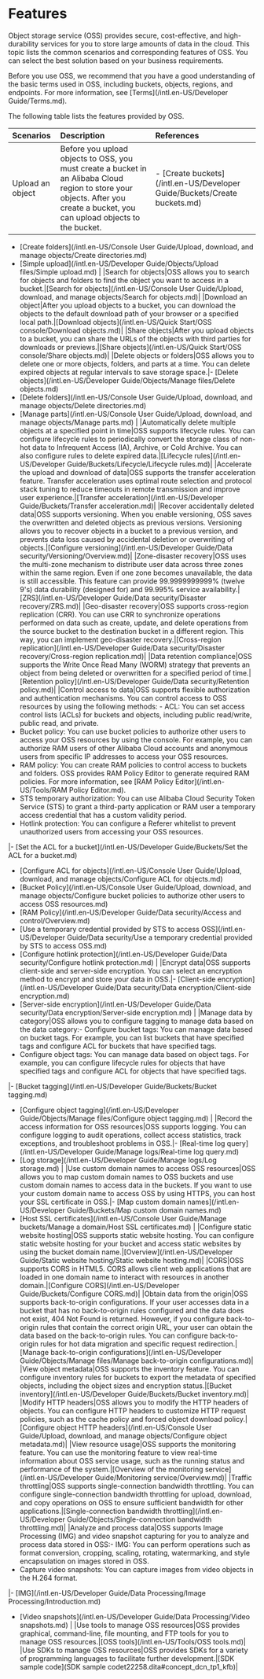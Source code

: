 # Features

Object storage service \(OSS\) provides secure, cost-effective, and high-durability services for you to store large amounts of data in the cloud. This topic lists the common scenarios and corresponding features of OSS. You can select the best solution based on your business requirements.

Before you use OSS, we recommend that you have a good understanding of the basic terms used in OSS, including buckets, objects, regions, and endpoints. For more information, see [Terms](/intl.en-US/Developer Guide/Terms.md).

The following table lists the features provided by OSS.

|Scenarios|Description|References|
|:--------|:----------|:---------|
|Upload an object|Before you upload objects to OSS, you must create a bucket in an Alibaba Cloud region to store your objects. After you create a bucket, you can upload objects to the bucket.|-   [Create buckets](/intl.en-US/Developer Guide/Buckets/Create buckets.md)
-   [Create folders](/intl.en-US/Console User Guide/Upload, download, and manage objects/Create directories.md)
-   [Simple upload](/intl.en-US/Developer Guide/Objects/Upload files/Simple upload.md) |
|Search for objects|OSS allows you to search for objects and folders to find the object you want to access in a bucket.|[Search for objects](/intl.en-US/Console User Guide/Upload, download, and manage objects/Search for objects.md)|
|Download an object|After you upload objects to a bucket, you can download the objects to the default download path of your browser or a specified local path.|[Download objects](/intl.en-US/Quick Start/OSS console/Download objects.md)|
|Share objects|After you upload objects to a bucket, you can share the URLs of the objects with third parties for downloads or previews.|[Share objects](/intl.en-US/Quick Start/OSS console/Share objects.md)|
|Delete objects or folders|OSS allows you to delete one or more objects, folders, and parts at a time. You can delete expired objects at regular intervals to save storage space.|-   [Delete objects](/intl.en-US/Developer Guide/Objects/Manage files/Delete objects.md)
-   [Delete folders](/intl.en-US/Console User Guide/Upload, download, and manage objects/Delete directories.md)
-   [Manage parts](/intl.en-US/Console User Guide/Upload, download, and manage objects/Manage parts.md) |
|Automatically delete multiple objects at a specified point in time|OSS supports lifecycle rules. You can configure lifecycle rules to periodically convert the storage class of non-hot data to Infrequent Access \(IA\), Archive, or Cold Archive. You can also configure rules to delete expired data.|[Lifecycle rules](/intl.en-US/Developer Guide/Buckets/Lifecycle/Lifecycle rules.md)|
|Accelerate the upload and download of data|OSS supports the transfer acceleration feature. Transfer acceleration uses optimal route selection and protocol stack tuning to reduce timeouts in remote transmission and improve user experience.|[Transfer acceleration](/intl.en-US/Developer Guide/Buckets/Transfer acceleration.md)|
|Recover accidentally deleted data|OSS supports versioning. When you enable versioning, OSS saves the overwritten and deleted objects as previous versions. Versioning allows you to recover objects in a bucket to a previous version, and prevents data loss caused by accidental deletion or overwriting of objects.|[Configure versioning](/intl.en-US/Developer Guide/Data security/Versioning/Overview.md)|
|Zone-disaster recovery|OSS uses the multi-zone mechanism to distribute user data across three zones within the same region. Even if one zone becomes unavailable, the data is still accessible. This feature can provide 99.9999999999% \(twelve 9's\) data durability \(designed for\) and 99.995% service availability.|[ZRS](/intl.en-US/Developer Guide/Data security/Disaster recovery/ZRS.md)|
|Geo-disaster recovery|OSS supports cross-region replication \(CRR\). You can use CRR to synchronize operations performed on data such as create, update, and delete operations from the source bucket to the destination bucket in a different region. This way, you can implement geo-disaster recovery.|[Cross-region replication](/intl.en-US/Developer Guide/Data security/Disaster recovery/Cross-region replication.md)|
|Data retention compliance|OSS supports the Write Once Read Many \(WORM\) strategy that prevents an object from being deleted or overwritten for a specified period of time.|[Retention policy](/intl.en-US/Developer Guide/Data security/Retention policy.md)|
|Control access to data|OSS supports flexible authorization and authentication mechanisms. You can control access to OSS resources by using the following methods: -   ACL: You can set access control lists \(ACLs\) for buckets and objects, including public read/write, public read, and private.
-   Bucket policy: You can use bucket policies to authorize other users to access your OSS resources by using the console. For example, you can authorize RAM users of other Alibaba Cloud accounts and anonymous users from specific IP addresses to access your OSS resources.
-   RAM policy: You can create RAM policies to control access to buckets and folders. OSS provides RAM Policy Editor to generate required RAM policies. For more information, see [RAM Policy Editor](/intl.en-US/Tools/RAM Policy Editor.md).
-   STS temporary authorization: You can use Alibaba Cloud Security Token Service \(STS\) to grant a third-party application or RAM user a temporary access credential that has a custom validity period.
-   Hotlink protection: You can configure a Referer whitelist to prevent unauthorized users from accessing your OSS resources.

|-   [Set the ACL for a bucket](/intl.en-US/Developer Guide/Buckets/Set the ACL for a bucket.md)
-   [Configure ACL for objects](/intl.en-US/Console User Guide/Upload, download, and manage objects/Configure ACL for objects.md)
-   [Bucket Policy](/intl.en-US/Console User Guide/Upload, download, and manage objects/Configure bucket policies to authorize other users to access OSS resources.md)
-   [RAM Policy](/intl.en-US/Developer Guide/Data security/Access and control/Overview.md)
-   [Use a temporary credential provided by STS to access OSS](/intl.en-US/Developer Guide/Data security/Use a temporary credential provided by STS to access OSS.md)
-   [Configure hotlink protection](/intl.en-US/Developer Guide/Data security/Configure hotlink protection.md) |
|Encrypt data|OSS supports client-side and server-side encryption. You can select an encryption method to encrypt and store your data in OSS.|-   [Client-side encryption](/intl.en-US/Developer Guide/Data security/Data encryption/Client-side encryption.md)
-   [Server-side encryption](/intl.en-US/Developer Guide/Data security/Data encryption/Server-side encryption.md) |
|Manage data by category|OSS allows you to configure tagging to manage data based on the data category:-   Configure bucket tags: You can manage data based on bucket tags. For example, you can list buckets that have specified tags and configure ACL for buckets that have specified tags.
-   Configure object tags: You can manage data based on object tags. For example, you can configure lifecycle rules for objects that have specified tags and configure ACL for objects that have specified tags.

|-   [Bucket tagging](/intl.en-US/Developer Guide/Buckets/Bucket tagging.md)
-   [Configure object tagging](/intl.en-US/Developer Guide/Objects/Manage files/Configure object tagging.md) |
|Record the access information for OSS resources|OSS supports logging. You can configure logging to audit operations, collect access statistics, track exceptions, and troubleshoot problems in OSS.|-   [Real-time log query](/intl.en-US/Developer Guide/Manage logs/Real-time log query.md)
-   [Log storage](/intl.en-US/Developer Guide/Manage logs/Log storage.md) |
|Use custom domain names to access OSS resources|OSS allows you to map custom domain names to OSS buckets and use custom domain names to access data in the buckets. If you want to use your custom domain name to access OSS by using HTTPS, you can host your SSL certificate in OSS.|-   [Map custom domain names](/intl.en-US/Developer Guide/Buckets/Map custom domain names.md)
-   [Host SSL certificates](/intl.en-US/Console User Guide/Manage buckets/Manage a domain/Host SSL certificates.md) |
|Configure static website hosting|OSS supports static website hosting. You can configure static website hosting for your bucket and access static websites by using the bucket domain name.|[Overview](/intl.en-US/Developer Guide/Static website hosting/Static website hosting.md)|
|CORS|OSS supports CORS in HTML5. CORS allows client web applications that are loaded in one domain name to interact with resources in another domain.|[Configure CORS](/intl.en-US/Developer Guide/Buckets/Configure CORS.md)|
|Obtain data from the origin|OSS supports back-to-origin configurations. If your user accesses data in a bucket that has no back-to-origin rules configured and the data does not exist, 404 Not Found is returned. However, if you configure back-to-origin rules that contain the correct origin URL, your user can obtain the data based on the back-to-origin rules. You can configure back-to-origin rules for hot data migration and specific request redirection.|[Manage back-to-origin configurations](/intl.en-US/Developer Guide/Objects/Manage files/Manage back-to-origin configurations.md)|
|View object metadata|OSS supports the inventory feature. You can configure inventory rules for buckets to export the metadata of specified objects, including the object sizes and encryption status.|[Bucket inventory](/intl.en-US/Developer Guide/Buckets/Bucket inventory.md)|
|Modify HTTP headers|OSS allows you to modify the HTTP headers of objects. You can configure HTTP headers to customize HTTP request policies, such as the cache policy and forced object download policy.|[Configure object HTTP headers](/intl.en-US/Console User Guide/Upload, download, and manage objects/Configure object metadata.md)|
|View resource usage|OSS supports the monitoring feature. You can use the monitoring feature to view real-time information about OSS service usage, such as the running status and performance of the system.|[Overview of the monitoring service](/intl.en-US/Developer Guide/Monitoring service/Overview.md)|
|Traffic throttling|OSS supports single-connection bandwidth throttling. You can configure single-connection bandwidth throttling for upload, download, and copy operations on OSS to ensure sufficient bandwidth for other applications.|[Single-connection bandwidth throttling](/intl.en-US/Developer Guide/Objects/Single-connection bandwidth throttling.md)|
|Analyze and process data|OSS supports Image Processing \(IMG\) and video snapshot capturing for you to analyze and process data stored in OSS:-   IMG: You can perform operations such as format conversion, cropping, scaling, rotating, watermarking, and style encapsulation on images stored in OSS.
-   Capture video snapshots: You can capture images from video objects in the H.264 format.

|-   [IMG](/intl.en-US/Developer Guide/Data Processing/Image Processing/Introduction.md)
-   [Video snapshots](/intl.en-US/Developer Guide/Data Processing/Video snapshots.md) |
|Use tools to manage OSS resources|OSS provides graphical, command-line, file mounting, and FTP tools for you to manage OSS resources.|[OSS tools](/intl.en-US/Tools/OSS tools.md)|
|Use SDKs to manage OSS resources|OSS provides SDKs for a variety of programming languages to facilitate further development.|[SDK sample code](SDK sample codet22258.dita#concept_dcn_tp1_kfb)|


